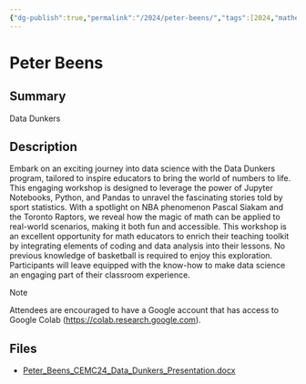 ```yaml
---
{"dg-publish":true,"permalink":"/2024/peter-beens/","tags":[2024,"mathematics","statistics","MTH1W","MDM4U"]}
---
```



# Peter Beens

## Summary

Data Dunkers

## Description

Embark on an exciting journey into data science with the Data Dunkers program, tailored to inspire educators to bring the world of numbers to life. This engaging workshop is designed to leverage the power of Jupyter Notebooks, Python, and Pandas to unravel the fascinating stories told by sport statistics. With a spotlight on NBA phenomenon Pascal Siakam and the Toronto Raptors, we reveal how the magic of math can be applied to real-world scenarios, making it both fun and accessible. This workshop is an excellent opportunity for math educators to enrich their teaching toolkit by integrating elements of coding and data analysis into their lessons. No previous knowledge of basketball is required to enjoy this exploration. Participants will leave equipped with the know-how to make data science an engaging part of their classroom experience.

> [!NOTE]
> Attendees are encouraged to have a Google account that has access to Google Colab (https://colab.research.google.com).

## Files

*   [Peter\_Beens\_CEMC24\_Data\_Dunkers\_Presentation.docx](resources/Peter_Beens/Peter_Beens_CEMC24_Data_Dunkers_Presentation.docx)
